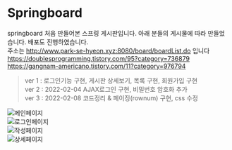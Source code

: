 # Springboard
springboard
처음 만들어본 스프링 게시판입니다. 아래 분들의 게시물에 따라 만들었습니다. 
배포도 진행하였습니다.   
주소는 http://www.park-se-hyeon.xyz:8080/board/boardList.do 입니다   
https://doublesprogramming.tistory.com/95?category=736879   
https://gangnam-americano.tistory.com/11?category=976794   
>ver 1 : 로그인기능 구현, 게시판 상세보기, 목록 구현, 회원가입 구현    
>ver 2 : 2022-02-04 AJAX로그인 구현, 비밀번호 암호화 추가   
>ver 3 : 2022-02-08 코드정리 & 페이징(rownum) 구현, css 수정   

![메인페이지](https://user-images.githubusercontent.com/83701900/152947081-c940d6f5-978c-4f8a-a47a-e4f22fb1a31d.png)   
![로그인페이지](https://user-images.githubusercontent.com/83701900/152947077-e82f8b91-b521-44af-991d-598b73ae2d24.png)   
![작성페이지](https://user-images.githubusercontent.com/83701900/152947078-0e00c3cc-e998-4566-ad29-b48adbbb8f5d.png)   
![상세페이지](https://user-images.githubusercontent.com/83701900/152947083-36096908-627a-4d33-80e3-817573d1efcd.png)   
